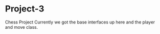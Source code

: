# Project-3
Chess Project
Currently we got the base interfaces up here and the player and move class.

